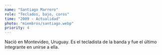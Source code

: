 ```yaml
---
name: "Santiago Marrero"
role: "Teclados, bajo, coros"
time: "2009 - Actualidad"
photo: "miembros/santiago.webp"
priority: 4
---
```


Nació en Montevideo, Uruguay. Es el tecladista de la banda y fue el último integrante en unirse a ella.
